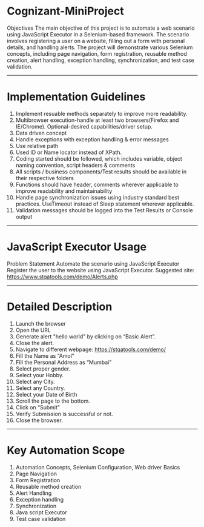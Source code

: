 # Cognizant-MiniProject

 Objectives 
The main objective of this project is to automate a web scenario using JavaScript Executor in a Selenium-based framework. The scenario involves registering a user on a website, filling out a form with personal details, and handling alerts. The project will demonstrate various Selenium concepts, including page navigation, form registration, reusable method creation, alert handling, exception handling, synchronization, and test case validation.
______________________________________________________________________________________________________________
# Implementation Guidelines 
1. Implement resuable methods separately to improve more readability.
2. Multibrowser execution-handle at least two browsers(Firefox and IE/Chrome). Optional-desired capabilities/driver setup.
3. Data driven concept
4. Handle exceptions with exception handling & error messages
5. Use relative path
6. Used ID or Name locator instead of XPath.
7. Coding started should be followed, which includes variable, object naming convention, script headers & comments
8. All scripts / business components/Test results should be available in their respective folders
9. Functions should have header, comments wherever applicable to improve readability and maintainability
10. Handle page synchronization issues using industry standard best practices. UseTimeout instead of Sleep statement wherever applicable.
11. Validation messages should be logged into the Test Results or Console output
________________________________________________________________________________________________________
  # JavaScript Executor Usage
  Problem Statement 
  Automate the scenario using JavaScript Executor 
  Register the user to the website using JavaScript Executor.
  Suggested site: https://www.stqatools.com/demo/Alerts.php 
__________________________________________________________________________________________________________
 # Detailed Description 
 1. Launch the browser 
 2. Open the URL 
 3. Generate alert "hello world" by clicking on “Basic Alert”.
 4. Close the alert.
 5. Navigate to different webpage: https://stqatools.com/demo/
 6. Fill the Name as “Amol” 
 7. Fill the Personal Address as “Mumbai” 
 8. Select proper gender.
 9. Select your Hobby. 
 10. Select any City. 
 11. Select any Country.
 12. Select your Date of Birth
 13. Scroll the page to the bottom.
 14. Click on “Submit” 
 15. Verify Submission is successful or not. 
 16. Close the browser.
________________________________________________________________________________________________________________________
 # Key Automation Scope
  1. Automation Concepts, Selenium Configuration, Web driver Basics 
  2. Page Navigation 
  3. Form Registration  
  4. Reusable method creation 
  5. Alert Handling 
  6. Exception handling 
  7. Synchronization 
  8. Java script Executor 
  9. Test case validation
 

